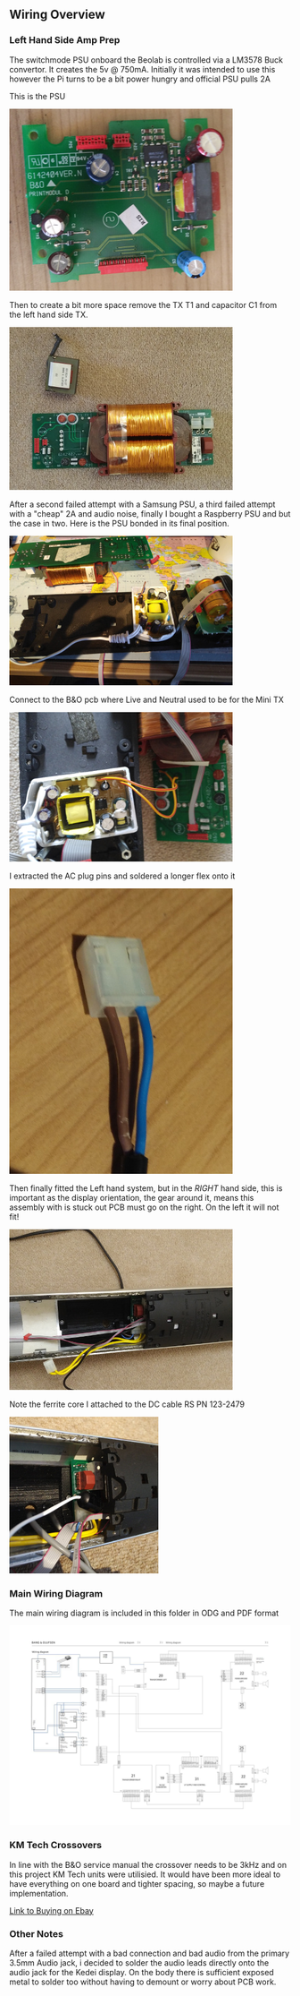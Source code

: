 ## Wiring Overview

### Left Hand Side Amp Prep
The switchmode PSU onboard the Beolab is controlled via a LM3578 Buck convertor. It creates the 5v @ 750mA. Initially it was intended to use this however the Pi turns to be a bit power hungry and official PSU pulls 2A

This is the PSU

![Alt text](./images/psu.jpg?raw=true "PSU")

Then to create a bit more space remove the TX T1 and capacitor C1 from the left hand side TX.

![Alt text](./images/tx.jpg?raw=true "tx")

After a second failed attempt with a Samsung PSU, a third failed attempt with a "cheap" 2A and audio noise, finally I bought a Raspberry PSU and but the case in two. Here is the PSU bonded in its final position.

![Alt text](./images/usbpsu.jpg?raw=true "usbpsu")

Connect to the B&O pcb where Live and Neutral used to be for the Mini TX

![Alt text](./images/usb2.jpg?raw=true "usb2")

I extracted the AC plug pins and soldered a longer flex onto it

![Alt text](./images/acplug.jpg?raw=true "acplug")

Then finally fitted the Left hand system, but in the _RIGHT_ hand side, this is important as the display orientation, the gear around it, means this assembly with is stuck out PCB must go on the right. On the left it will not fit!

![Alt text](./images/leftamp.jpg?raw=true "leftamp")

Note the ferrite core I attached to the DC cable RS PN 123-2479

![Alt text](./images/ferrite.jpg?raw=true "ferrite")

### Main Wiring Diagram

The main wiring diagram is included in this folder in ODG and PDF format

![Alt text](./images/Bang-Olufsen-Beolab_3500-Service-Manual.jpg?raw=true "Wiring")

### KM Tech Crossovers

In line with the B&O service manual the crossover needs to be 3kHz and on this project KM Tech units were utilisied. It would have been more ideal to have everything on one board and tighter spacing, so maybe a future implementation.

[Link to Buying on Ebay](https://www.ebay.co.uk/itm/122126121492?hash=item1c6f48ba14:g:sCAAAOSw-kdX07iY)

### Other Notes

After a failed attempt with a bad connection and bad audio from the primary 3.5mm Audio jack, i decided to solder the audio leads directly onto the audio jack for the Kedei display. On the body there is sufficient exposed metal to solder too without having to demount or worry about PCB work.
